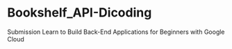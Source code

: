 # Bookshelf_API-Dicoding
Submission Learn to Build Back-End Applications for Beginners with Google Cloud
